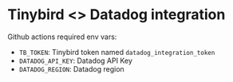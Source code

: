 # Tinybird <> Datadog integration

Github actions required env vars:

- `TB_TOKEN`: Tinybird token named `datadog_integration_token`
- `DATADOG_API_KEY`: Datadog API Key
- `DATADOG_REGION`: Datadog region